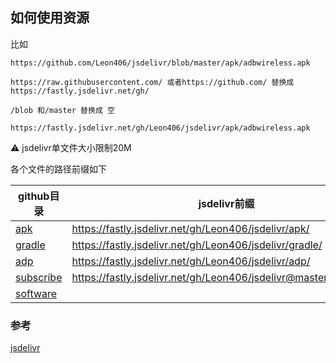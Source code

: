 <img width=0 height=0 src="https://profile-counter.glitch.me/Leon406/count.svg" alt="Leon406:: Visitor's Count" />

## 如何使用资源

比如

```
https://github.com/Leon406/jsdelivr/blob/master/apk/adbwireless.apk

https://raw.githubusercontent.com/ 或者https://github.com/ 替换成 https://fastly.jsdelivr.net/gh/

/blob 和/master 替换成 空

https://fastly.jsdelivr.net/gh/Leon406/jsdelivr/apk/adbwireless.apk
```



:warning:   jsdelivr单文件大小限制20M



各个文件的路径前缀如下

| github目录             | jsdelivr前缀                                                 |
| ---------------------- | ------------------------------------------------------------ |
| [apk](apk)             | https://fastly.jsdelivr.net/gh/Leon406/jsdelivr/apk/         |
| [gradle](gradle)       | https://fastly.jsdelivr.net/gh/Leon406/jsdelivr/gradle/      |
| [adp](adb)             | https://fastly.jsdelivr.net/gh/Leon406/jsdelivr/adp/         |
| [subscribe](subscribe) | https://fastly.jsdelivr.net/gh/Leon406/jsdelivr@master/subscribe/ |
| [software](software/)  |                                                              |





### 参考

[jsdelivr](https://www.jsdelivr.com/?docs=gh)

